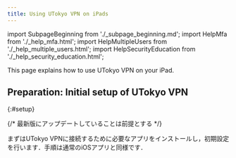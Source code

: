 ```yaml
---
title: Using UTokyo VPN on iPads 
---
```

import SubpageBeginning from './_subpage_beginning.md';
import HelpMfa from './_help_mfa.html';
import HelpMultipleUsers from './_help_multiple_users.html';
import HelpSecurityEducation from './_help_security_education.html';

This page explains how to use UTokyo VPN on your iPad.

<SubpageBeginning />

## Preparation: Initial setup of UTokyo VPN
{:#setup}

{/* 最新版にアップデートしていることは前提とする */}

まずはUTokyo VPNに接続するために必要なアプリをインストールし，初期設定を行います．手順は通常のiOSアプリと同様です．
